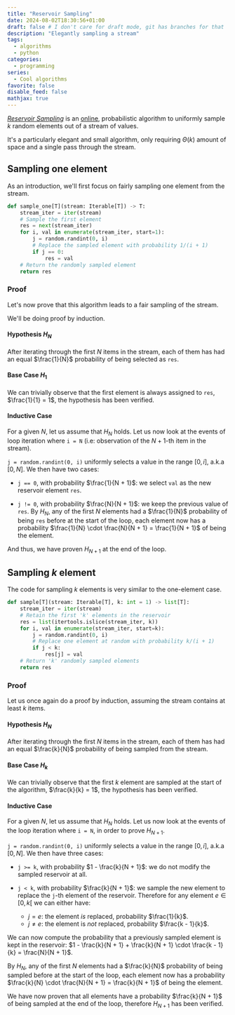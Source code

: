 ```yaml
---
title: "Reservoir Sampling"
date: 2024-08-02T18:30:56+01:00
draft: false # I don't care for draft mode, git has branches for that
description: "Elegantly sampling a stream"
tags:
  - algorithms
  - python
categories:
  - programming
series:
  - Cool algorithms
favorite: false
disable_feed: false
mathjax: true
---
```


[_Reservoir Sampling_][reservoir] is an [online][online], probabilistic
algorithm to uniformly sample $k$ random elements out of a stream of values.

It's a particularly elegant and small algorithm, only requiring $\Theta(k)$
amount of space and a single pass through the stream.

[reservoir]: https://en.wikipedia.org/wiki/Reservoir_sampling
[online]: https://en.wikipedia.org/wiki/Online_algorithm

<!--more-->

## Sampling one element

As an introduction, we'll first focus on fairly sampling one element from the
stream.

```python
def sample_one[T](stream: Iterable[T]) -> T:
    stream_iter = iter(stream)
    # Sample the first element
    res = next(stream_iter)
    for i, val in enumerate(stream_iter, start=1):
        j = random.randint(0, i)
        # Replace the sampled element with probability 1/(i + 1)
        if j == 0:
            res = val
    # Return the randomly sampled element
    return res
```

### Proof

Let's now prove that this algorithm leads to a fair sampling of the stream.

We'll be doing proof by induction.

#### Hypothesis $H_N$

After iterating through the first $N$ items in the stream,
each of them has had an equal $\frac{1}{N}$ probability of being selected as
`res`.

#### Base Case $H_1$

We can trivially observe that the first element is always assigned to `res`,
$\frac{1}{1} = 1$, the hypothesis has been verified.

#### Inductive Case

For a given $N$, let us assume that $H_N$ holds. Let us now look at the events
of loop iteration where `i = N` (i.e: observation of the $N + 1$-th item in the
stream).

`j = random.randint(0, i)` uniformly selects a value in the range $[0, i]$,
a.k.a $[0, N]$. We then have two cases:

* `j == 0`, with probability $\frac{1}{N + 1}$: we select `val` as the new
reservoir element `res`.

* `j != 0`, with probability $\frac{N}{N + 1}$: we keep the previous value of
`res`. By $H_N$, any of the first $N$ elements had a $\frac{1}{N}$ probability
of being `res` before at the start of the loop, each element now has a
probability $\frac{1}{N} \cdot \frac{N}{N + 1} = \frac{1}{N + 1}$ of being the
element.

And thus, we have proven $H_{N + 1}$ at the end of the loop.

## Sampling $k$ element

The code for sampling $k$ elements is very similar to the one-element case.

```python
def sample[T](stream: Iterable[T], k: int = 1) -> list[T]:
    stream_iter = iter(stream)
    # Retain the first 'k' elements in the reservoir
    res = list(itertools.islice(stream_iter, k))
    for i, val in enumerate(stream_iter, start=k):
        j = random.randint(0, i)
        # Replace one element at random with probability k/(i + 1)
        if j < k:
            res[j] = val
    # Return 'k' randomly sampled elements
    return res
```

### Proof

Let us once again do a proof by induction, assuming the stream contains at least
$k$ items.

#### Hypothesis $H_N$

After iterating through the first $N$ items in the stream, each of them has had
an equal $\frac{k}{N}$ probability of being sampled from the stream.

#### Base Case $H_k$

We can trivially observe that the first $k$ element are sampled at the start of
the algorithm, $\frac{k}{k} = 1$, the hypothesis has been verified.

#### Inductive Case

For a given $N$, let us assume that $H_N$ holds. Let us now look at the events
of the loop iteration where `i = N`, in order to prove $H_{N + 1}$.

`j = random.randint(0, i)` uniformly selects a value in the range $[0, i]$,
a.k.a $[0, N]$. We then have three cases:

* `j >= k`, with probability $1 - \frac{k}{N + 1}$: we do not modify the
sampled reservoir at all.

* `j < k`, with probability $\frac{k}{N + 1}$: we sample the new element to
replace the `j`-th element of the reservoir. Therefore for any element
$e \in [0, k[$ we can either have:
  * $j = e$: the element _is_ replaced, probability $\frac{1}{k}$.
  * $j \neq e$: the element is _not_ replaced, probability $\frac{k - 1}{k}$.

We can now compute the probability that a previously sampled element is kept in
the reservoir:
$1 - \frac{k}{N + 1} + \frac{k}{N + 1} \cdot \frac{k - 1}{k} = \frac{N}{N + 1}$.

By $H_N$, any of the first $N$ elements had a $\frac{k}{N}$ probability
of being sampled before at the start of the loop, each element now has a
probability $\frac{k}{N} \cdot \frac{N}{N + 1} = \frac{k}{N + 1}$ of being the
element.

We have now proven that all elements have a probability $\frac{k}{N + 1}$ of
being sampled at the end of the loop, therefore $H_{N + 1}$ has been verified.
